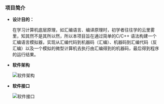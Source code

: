 ### 项目简介

- **设计目的：**

  ​		在学习计算机底层原理，如汇编语言、编译原理时，初学者往往学的云里雾里，知其然不是其所以然，所以本项目旨在通过简单的C/C++ 语法构建一个汇编语言模拟器，实现从汇编代码到机器码（汇编）、机器码到汇编代码（反汇编）以及一个模拟的微型计算机去执行由汇编得到的机器码，最后得到程序的运行结果。

- **软件架构**

  ![软件架构](https://blog-1259758352.cos.ap-nanjing.myqcloud.com/github/%E6%9E%B6%E6%9E%84.png)

- **软件接口**

  ![软件接口](https://blog-1259758352.cos.ap-nanjing.myqcloud.com/github/%E6%8E%A5%E5%8F%A3.png)